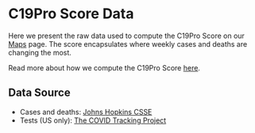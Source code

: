 # C19Pro Score Data

Here we present the raw data used to compute the C19Pro Score on our [Maps](https://covid19-projections.com/maps/) page. The score encapsulates where weekly cases and deaths are changing the most.

Read more about how we compute the C19Pro Score [here](https://covid19-projections.com/maps/#c19pro-score).

## Data Source

- Cases and deaths: [Johns Hopkins CSSE](https://github.com/CSSEGISandData/COVID-19/tree/master/csse_covid_19_data/csse_covid_19_time_series)
- Tests (US only): [The COVID Tracking Project](https://covidtracking.com/)
